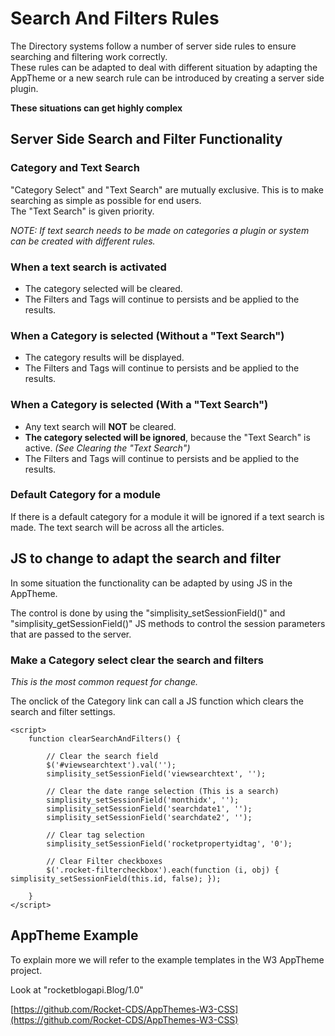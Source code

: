 # Search And Filters Rules

The Directory systems follow a number of server side rules to ensure searching and filtering work correctly.  
These rules can be adapted to deal with different situation by adapting the AppTheme or a new search rule can be introduced by creating a server side plugin.  

**These situations can get highly complex**

## Server Side Search and Filter Functionality
### Category and Text Search
"Category Select" and "Text Search" are mutually exclusive.  This is to make searching as simple as possible for end users.  
The "Text Search" is given priority.

*NOTE: If text search needs to be made on categories a plugin or system can be created with different rules.*  

### When a text search is activated
- The category selected will be cleared.  
- The Filters and Tags will continue to persists and be applied to the results.  

### When a Category is selected (Without a "Text Search")
- The category results will be displayed.
- The Filters and Tags will continue to persists and be applied to the results.  

### When a Category is selected (With a "Text Search")
- Any text search will **NOT** be cleared.    
- **The category selected will be ignored**, because the "Text Search" is active. *(See Clearing the "Text Search")*  
- The Filters and Tags will continue to persists and be applied to the results.  

### Default Category for a module
If there is a default category for a module it will be ignored if a text search is made.  The text search will be across all the articles.  

## JS to change to adapt the search and filter

In some situation the functionality can be adapted by using JS in the AppTheme.  

The control is done by using the "simplisity_setSessionField()" and "simplisity_getSessionField()" JS methods to control the session parameters that are passed to the server.

### Make a Category select clear the search and filters
*This is the most common request for change.*  

The onclick of the Category link can call a JS function which clears the search and filter settings.  
```
<script>
    function clearSearchAndFilters() {

        // Clear the search field
        $('#viewsearchtext').val('');
        simplisity_setSessionField('viewsearchtext', '');

        // Clear the date range selection (This is a search)
        simplisity_setSessionField('monthidx', '');
        simplisity_setSessionField('searchdate1', '');
        simplisity_setSessionField('searchdate2', '');

        // Clear tag selection        
        simplisity_setSessionField('rocketpropertyidtag', '0');        

        // Clear Filter checkboxes
        $('.rocket-filtercheckbox').each(function (i, obj) { simplisity_setSessionField(this.id, false); });

    }
</script>
```

## AppTheme Example 
To explain more we will refer to the example templates in the W3 AppTheme project.  

Look at "rocketblogapi.Blog/1.0"

[https://github.com/Rocket-CDS/AppThemes-W3-CSS](https://github.com/Rocket-CDS/AppThemes-W3-CSS)
